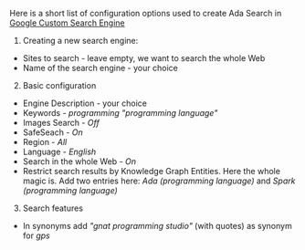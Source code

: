 Here is a short list of configuration options used to create Ada Search in
[Google Custom Search Engine](https://programmablesearchengine.google.com/)

1. Creating a new search engine:
* Sites to search - leave empty, we want to search the whole Web
* Name of the search engine - your choice

2. Basic configuration
* Engine Description - your choice
* Keywords - *programming* *"programming language"*
* Images Search - *Off*
* SafeSeach - *On*
* Region - *All*
* Language - *English*
* Search in the whole Web - *On*
* Restrict search results by Knowledge Graph Entities. Here the whole magic is.
  Add two entries here: *Ada (programming language)* and *Spark (programming
  language)*

3. Search features
* In synonyms add *"gnat programming studio"* (with quotes) as synonym for *gps*
